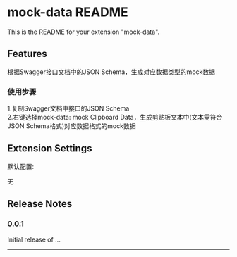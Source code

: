 # mock-data README

This is the README for 
your extension 
"mock-data".

## Features

根据Swagger接口文档中的JSON Schema，生成对应数据类型的mock数据

### 使用步骤
1.复制Swagger文档中接口的JSON Schema    
2.右键选择mock-data: mock Clipboard Data，生成剪贴板文本中(文本需符合JSON Schema格式)对应数据格式的mock数据         


## Extension Settings

默认配置:

无

## Release Notes

### 0.0.1

Initial release of ...

---------------------------------------------------